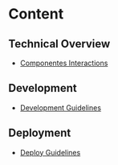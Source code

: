 # Content

## Technical Overview

* [Componentes Interactions](./technical-overview/componentes-Interactions.md)

## Development

* [Development Guidelines](./development/development-guidelines.md)

## Deployment

* [Deploy Guidelines](./deployment/deployment-guidelines.md)
